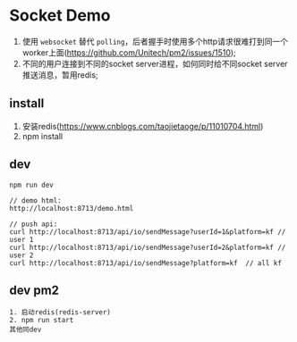 # Socket Demo

1. 使用 `websocket` 替代 `polling`，后者握手时使用多个http请求很难打到同一个worker上面(https://github.com/Unitech/pm2/issues/1510);
2. 不同的用户连接到不同的socket server进程，如何同时给不同socket server推送消息，暂用redis;

## install
1. 安装redis(https://www.cnblogs.com/taojietaoge/p/11010704.html)
2. npm install

## dev

```
npm run dev

// demo html:
http://localhost:8713/demo.html

// push api:
curl http://localhost:8713/api/io/sendMessage?userId=1&platform=kf // user 1
curl http://localhost:8713/api/io/sendMessage?userId=2&platform=kf // user 2
curl http://localhost:8713/api/io/sendMessage?platform=kf  // all kf
```

## dev pm2
```
1. 启动redis(redis-server)
2. npm run start
其他同dev
```
